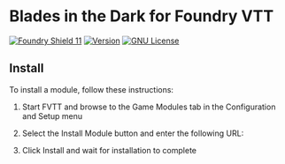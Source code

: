 # Blades in the Dark for Foundry VTT

[![Foundry Shield 11]][Foundry URL]
[![Version]][Version URL]
[![GNU License]][GNU URL]

## Install

To install a module, follow these instructions:

1. Start FVTT and browse to the Game Modules tab in the Configuration and Setup menu

2. Select the Install Module button and enter the following URL:

3. Click Install and wait for installation to complete

[Foundry Shield 11]: https://img.shields.io/badge/Foundry-11-informational?style=flat-square
[Foundry URL]: https://foundryvtt.com

[Version]: https://img.shields.io/badge/Version-0.1-orange?style=flat-square
[Version URL]: https://github.com/GMonlineua/blades-in-the-dark-fvtt

[GNU License]: https://img.shields.io/badge/License-GNU-green?style=flat-square
[GNU URL]: https://github.com/GMonlineua/blades-in-the-dark-fvtt/blob/master/LICENSE.md
